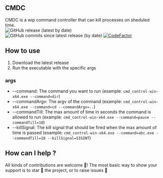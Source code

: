 ## CMDC
CMDC is a wip command controller that can kill processes on sheduled time.   
![GitHub release (latest by date)](https://img.shields.io/github/v/release/tarithj/cmd_control)
![GitHub commits since latest release (by date)](https://img.shields.io/github/commits-since/tarithj/cmd_control/latest)
[![CodeFactor](https://www.codefactor.io/repository/github/tarithj/cmd_control/badge/master)](https://www.codefactor.io/repository/github/tarithj/cmd_control/overview/master)

## How to use
1. Download the latest release
2. Run the executable with the specific args

### args
* --command: The command you want to run (example: ``cmd_control-win-x64.exe --command=dir``)
* --commandArgv: The argv of the command (example: ``cmd_control-win-x64.exe --command=cd --commandArgv=..``)
* --commandTill: The max amount of time in seconds the command is allowed to run (example: ``cmd_control-win-x64.exe --command=pause --commandTill=10``)
* --killSignal: The kill signal that should be fired when the max amount of time is passed (example: ``cmd_control-win-x64.exe --command=abc.exe --commandTill=10 --killSignal=SIGINT``)


## How can I help ?
All kinds of contributions are welcome 🙌! The most basic way to show your support is to star 🌟 the project, or to raise issues  💬
